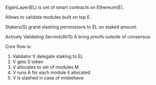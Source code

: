 
EigenLayer(EL) is set of smart contracts on Ethereum(E).

Allows to validate modules built on top E.

Stakers(S) grand slashing permissions to EL on staked amount.

Actively Validating Service(AVS) A bring proofs outside of consensus.


Core flow is:

1. Validator V delegate staking to EL
2. V gets S token
3. V allocates to set of modules M
4. V runs A for each module it allocated
5. V is slashed in case of misbehave
